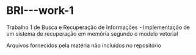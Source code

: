 # BRI---work-1
Trabalho 1 de Busca e Recuperação de Informações - Implementação de um sistema de recuperação em memória segundo o modelo vetorial

Arquivos fornecidos pela matéria não incluídos no repositório
